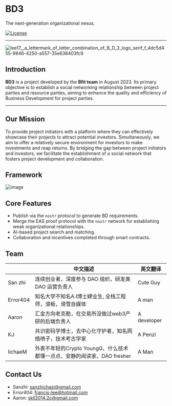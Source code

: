 # BD3
The next-generation organizational nexus.

<a href="https://www.npmjs.com/package/vue"><img src="https://img.shields.io/npm/l/vue.svg?sanitize=true" alt="License"></a>

<hr/>

![lee17__a_lettermark_of_letter_combination_of_B_D_3_logo_serif_f_4dc5d455-9846-4250-a557-35e638403fc9](https://github.com/kernel1983/DAOInfra-hackerhouse-2023/assets/11926244/d10d8b46-e791-4d38-8d60-e052ecbb145e)

## Introduction

**BD3** is a project developed by the **Bfit team** in August 2023. Its primary objective is to establish a social networking relationship between project parties and resource parties, aiming to enhance the quality and efficiency of Business Development for project parties.

<hr/>

## Our Mission

To provide project initiators with a platform where they can effectively showcase their projects to attract potential investors. Simultaneously, we aim to offer a relatively secure environment for investors to make investments and reap returns. By bridging the gap between project initiators and investors, we facilitate the establishment of a social network that fosters project development and collaboration.

## Framework


![image](https://github.com/lee920217/DAOInfra-hackerhouse-2023/assets/11926244/c80ff37e-31ac-47a8-90a6-b4439212a7d9)

## Core Features

- Publish via the `nostr` protocol to generate BD requirements.
- Merge the EAS proof protocol with the `nostr` network for establishing weak organizational relationships.
- AI-based project search and matching.
- Collaboration and incentives completed through smart contracts.

## Team

|           | 中文描述                                 | 英文翻译        |
|-----------|--------------------------------------|-------------|
| San zhi   | 连续创业者，深度参与 DAO 组织，研发类 DAO 运营负责人      | Cute Guy    |
| Error404 | 知名大学不知名A.I博士肄业生, 全栈工程师，滑板，滑雪自媒体      | A man       |
| Aaron     | 汇金方向老克勒，在交易所没做过web3产研的后端负责人| A developer |
| KJ   | 共识密码学博士，去中心化守护者，知名网络喷子，技术考古学家 | A Penzi     |
| lichaeM   | 外表不年轻的Crypto YoungG、什么技术都懂一点点、安静的阅读家、DAO fresher | A Man       |


## Contact Us
- Sanzhi: sanzhichazi@gmail.com
- Error404: francis-lee@hotmail.com
- Aaron: skll2014.2c@gmail.com


